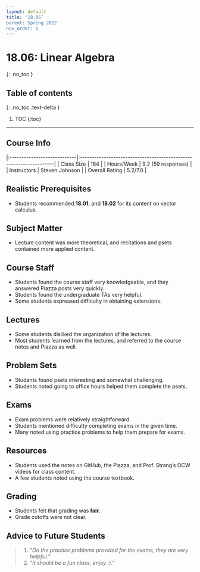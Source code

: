 ```yaml
---
layout: default
title: '18.06’
parent: Spring 2022
nav_order: 1
---
```


# 18.06: Linear Algebra
{: .no_toc }

## Table of contents
{: .no_toc .text-delta }

1. TOC
{:toc}

---

## Course Info

|:----------------------------|:-------------------------------------------------------------------|
| Class Size    		| 184                                                            		|
| Hours/Week        	| 9.2 (59 responses)                                          	| 
| Instructors         	| Steven Johnson					|
| Overall Rating	| 5.2/7.0						|

## Realistic Prerequisites
* Students recommended **18.01**, and **18.02** for its content on vector calculus. 

## Subject Matter
* Lecture content was more theoretical, and recitations and psets contained more applied content.

## Course Staff
* Students found the course staff very knowledgeable, and they answered Piazza posts very quickly.
* Students found the undergraduate TAs very helpful. 
* Some students expressed difficulty in obtaining extensions.


## Lectures
* Some students disliked the organization of the lectures.
* Most students learned from the lectures, and referred to the course notes and Piazza as well. 


## Problem Sets
* Students found psets interesting and somewhat challenging.
* Students noted going to office hours helped them complete the psets. 

## Exams
* Exam problems were relatively straightforward.
* Students mentioned difficulty completing exams in the given time. 
* Many noted using practice problems to help them prepare for exams. 

## Resources
* Students used the notes on GitHub, the Piazza, and Prof. Strang’s OCW videos for class content. 
* A few students noted using the course textbook.

## Grading
* Students felt that grading was **fair**.
* Grade cutoffs were not clear.

## Advice to Future Students
> 1. *"Do the practice problems provided for the exams, they are very helpful."* 
> 2. *"It should be a fun class, enjoy :)."*
